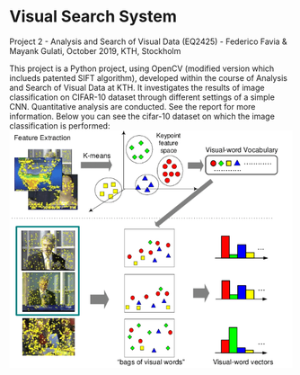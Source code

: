 # Visual Search System

Project 2 - Analysis and Search of Visual Data (EQ2425) - Federico Favia & Mayank Gulati, October 2019, KTH, Stockholm

This project is a Python project, using OpenCV (modified version which inclueds patented SIFT algorithm), developed within the course of Analysis and Search of Visual Data at KTH. It investigates the results of image classification on CIFAR-10 dataset through different settings of a simple CNN. Quantitative analysis are conducted. See the report for more information. Below you can see the cifar-10 dataset on which the image classification is performed:
![CIFAR](https://github.com/favia96/Visual-Search-System/blob/master/report/bag_visual_words.png)
